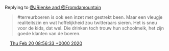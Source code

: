 Replying to [@JRienke and @Fromdamountain](https://twitter.com/@JRienke/status/1230138207167184898)

> \#terreurboeren is ook een inzet met gestrekt been\. Maar een vleugje realiteitszin en wat hoffelijkheid zou twitteraars sieren\. Het is sneu voor de kids, dat wel\. Die drinken toch trouw hun schoolmelk, het zijn goede klanten van de boeren\.

<img src="../../media/tweet.ico" width="12" /> [Thu Feb 20 08:56:33 +0000 2020](https://twitter.com/DromerDenker/status/1230415935032504323)